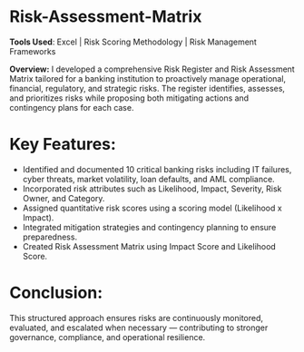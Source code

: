 # Risk-Assessment-Matrix
**Tools Used**: Excel | Risk Scoring Methodology | Risk Management Frameworks

**Overview:**
I developed a comprehensive Risk Register and Risk Assessment Matrix tailored for a banking institution to proactively manage operational, financial, regulatory, and strategic risks. The register identifies, assesses, and prioritizes risks while proposing both mitigating actions and contingency plans for each case.

# Key Features:
- Identified and documented 10 critical banking risks including IT failures, cyber threats, market volatility, loan defaults, and AML compliance.
- Incorporated risk attributes such as Likelihood, Impact, Severity, Risk Owner, and Category.
- Assigned quantitative risk scores using a scoring model (Likelihood x Impact).
- Integrated mitigation strategies and contingency planning to ensure preparedness.
- Created Risk Assessment Matrix using Impact Score and Likelihood Score. 

# Conclusion:
This structured approach ensures risks are continuously monitored, evaluated, and escalated when necessary — contributing to stronger governance, compliance, and operational resilience.


